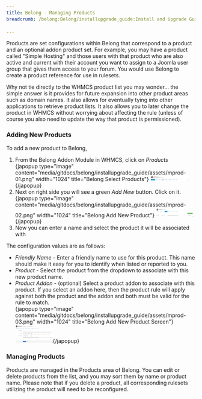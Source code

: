 ```yaml
---
title: Belong - Managing Products
breadcrumb: /belong:Belong/installupgrade_guide:Install and Upgrade Guide/managingproducts:Managing Products/

---
```



Products are set configurations within Belong that correspond to a product and an optional addon product set.  For example, you may have a product called "Simple Hosting" and those users with that product who are also active and current with their account you want to assign to a Joomla user group that gives them access to your forum.  You would use Belong to create a product reference for use in rulesets.

Why not tie directly to the WHMCS product list you may wonder... the simple answer is it provides for future expansion into other product areas such as domain names.  It also allows for eventually tying into other applications to retrieve product lists.  It also allows you to later change the product in WHMCS without worrying about affecting the rule (unless of course you also need to update the way that product is permissioned).

### Adding New Products

To add a new product to Belong,

1. From the Belong Addon Module in WHMCS, click on _Products_<br />
{japopup type="image" content="media/gitdocs/belong/installupgrade_guide/assets/mprod-01.png" width="1024" title="Belong Select Products"}
<img src="assets/mprod-01.png" width="100px" />{/japopup}
2. Next on right side you will see a green _Add New_ button.  Click on it.<br />
{japopup type="image" content="media/gitdocs/belong/installupgrade_guide/assets/mprod-02.png" width="1024" title="Belong Add New Product"}
<img src="assets/mprod-02.png" width="100px" />{/japopup}
3. Now you can enter a name and select the product it will be associated with

The configuration values are as follows:

* *Friendly Name* - Enter a friendly name to use for this product. This name should make it easy for you to identify when listed or reported to you.
* *Product* - Select the product from the dropdown to associate with this new product name.
* *Product Addon* - (optional) Select a product addon to associate with this product. If you select an addon here, then the product rule will apply against both the product and the addon and both must be valid for the rule to match.<br />{japopup type="image" content="media/gitdocs/belong/installupgrade_guide/assets/mprod-03.png" width="1024" title="Belong Add New Product Screen"}
<img src="assets/mprod-03.png" width="100px" />{/japopup}


### Managing Products

Products are managed in the Products area of Belong.  You can edit or delete products from the list, and you may sort them by name or product name.  Please note that if you delete a product, all corresponding rulesets utilizing the product will need to be reconfigured.
